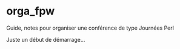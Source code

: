 orga_fpw
========

Guide, notes pour organiser une conférence de type Journées Perl

Juste un début de démarrage...

